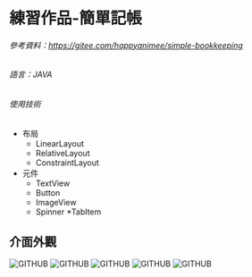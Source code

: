 # 練習作品-簡單記帳
###### 參考資料：https://gitee.com/happyanimee/simple-bookkeeping
###### 語言：JAVA
###### 使用技術
* 布局
  * LinearLayout
  * RelativeLayout
  * ConstraintLayout
* 元件
  * TextView
  * Button
  * ImageView
  * Spinner
  *TabItem

## 介面外觀
![GITHUB]( https://i.imgur.com/CaaaeWv.png "Main")
![GITHUB]( https://i.imgur.com/UTM9AvG.png "Outcome")
![GITHUB]( https://i.imgur.com/lNrcPOo.png "Income")
![GITHUB]( https://i.imgur.com/sdBnsiF.png "Note")
![GITHUB]( https://i.imgur.com/oejHnye.png "Date")
